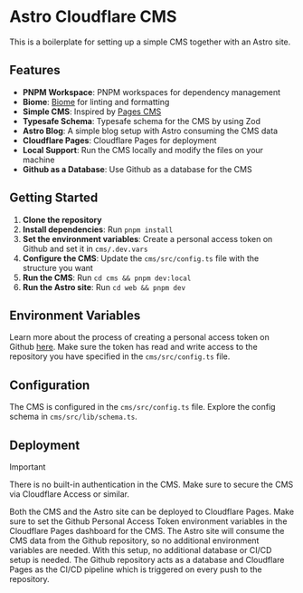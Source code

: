 # Astro Cloudflare CMS

This is a boilerplate for setting up a simple CMS together with an Astro site.

## Features

- **PNPM Workspace**: PNPM workspaces for dependency management
- **Biome**: [Biome](https://biomejs.dev/) for linting and formatting
- **Simple CMS**: Inspired by [Pages CMS](https://pagescms.org/)
- **Typesafe Schema**: Typesafe schema for the CMS by using Zod
- **Astro Blog**: A simple blog setup with Astro consuming the CMS data
- **Cloudflare Pages**: Cloudflare Pages for deployment
- **Local Support**: Run the CMS locally and modify the files on your machine
- **Github as a Database**: Use Github as a database for the CMS

## Getting Started

1. **Clone the repository**
2. **Install dependencies**: Run `pnpm install`
3. **Set the environment variables**: Create a personal access token on Github and set it in `cms/.dev.vars`
3. **Configure the CMS**: Update the `cms/src/config.ts` file with the structure you want
4. **Run the CMS**: Run `cd cms && pnpm dev:local`
5. **Run the Astro site**: Run `cd web && pnpm dev`

## Environment Variables

Learn more about the process of creating a personal access token on Github [here](https://docs.github.com/en/authentication/keeping-your-account-and-data-secure/managing-your-personal-access-tokens). Make sure the token has read and write access to the repository you have specified in the `cms/src/config.ts` file.

## Configuration

The CMS is configured in the `cms/src/config.ts` file. Explore the config schema in `cms/src/lib/schema.ts`.

## Deployment

> [!IMPORTANT]  
> There is no built-in authentication in the CMS. Make sure to secure the CMS via Cloudflare Access or similar.

Both the CMS and the Astro site can be deployed to Cloudflare Pages. Make sure to set the Github Personal Access Token environment variables in the Cloudflare Pages dashboard for the CMS. The Astro site will consume the CMS data from the Github repository, so no additional environment variables are needed.
With this setup, no additional database or CI/CD setup is needed. The Github repository acts as a database and Cloudflare Pages as the CI/CD pipeline which is triggered on every push to the repository.
